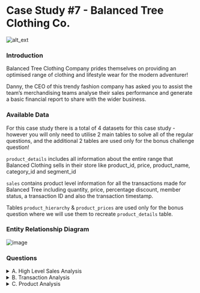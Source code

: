 # Case Study #7 - Balanced Tree Clothing Co.

![alt_ext](https://8weeksqlchallenge.com/images/case-study-designs/7.png)

### Introduction

Balanced Tree Clothing Company prides themselves on providing an optimised range of clothing and lifestyle wear for the modern adventurer!

Danny, the CEO of this trendy fashion company has asked you to assist the team’s merchandising teams analyse their sales performance and generate a basic financial report to share with the wider business.

### Available Data

For this case study there is a total of 4 datasets for this case study - however you will only need to utilise 2 main tables to solve all of the regular questions, and the additional 2 tables are used only for the bonus challenge question!
 
```product_details``` includes all information about the entire range that Balanced Clothing sells in their store like product_id, price, product_name, category_id and segment_id

```sales``` contains product level information for all the transactions made for Balanced Tree including quantity, price, percentage discount, member status, a transaction ID and also the transaction timestamp.

Tables ```product_hierarchy``` & ```product_prices``` are used only for the bonus question where we will use them to recreate ```product_details``` table.

### Entity Relationship Diagram

![image](https://user-images.githubusercontent.com/128125991/232291280-00c8e834-4845-4899-909b-2cbeb2a9505b.png)

### Questions

<details><summary>A. High Level Sales Analysis </summary>
  
  1. What was the total quantity sold for all products?
  2. What is the total generated revenue for all products before discounts?
  3. What was the total discount amount for all products?
  
</details>

<details><summary>B. Transaction Analysis </summary>

  1. How many unique transactions were there?
  2. What is the average unique products purchased in each transaction?
  3. What are the 25th, 50th and 75th percentile values for the revenue per transaction?
  4. What is the average discount value per transaction?
  5. What is the percentage split of all transactions for members vs non-members?
  6. What is the average revenue for member transactions and non-member transactions? 
  
</details>

<details><summary>C. Product Analysis </summary>

  1. What are the top 3 products by total revenue before discount?
  2. What is the total quantity, revenue and discount for each segment?
  3. What is the top selling product for each segment?
  4. What is the total quantity, revenue and discount for each category?
  5. What is the top selling product for each category?
  6. What is the percentage split of revenue by product for each segment?
  7. What is the percentage split of revenue by segment for each category?
  8. What is the percentage split of total revenue by category?
  9. What is the total transaction “penetration” for each product? (hint: penetration = number of transactions where at least 1 quantity of a product was purchased divided by total number of transactions)
  10. What is the most common combination of at least 1 quantity of any 3 products in a 1 single transaction?
  
</details>
